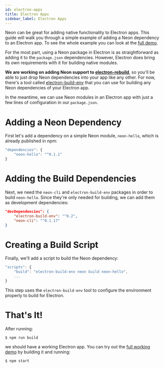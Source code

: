 ```yaml
---
id: electron-apps
title: Electron Apps
sidebar_label: Electron Apps
---
```


Neon can be great for adding native functionality to Electron apps. This guide will walk you through a simple example of adding a Neon dependency to an Electron app. To see the whole example you can look at the [full demo](https://github.com/neon-bindings/examples/tree/master/guides/electron-apps/simple-app).

For the most part, using a Neon package in Electron is as straightforward as adding it to the `package.json` dependencies. However, Electron does bring its own requirements with it for building native modules.

**We are working on adding Neon support to [electron-rebuild](https://github.com/electron/electron-rebuild)**, so you'll be able to just drop Neon dependencies into your app like any other. For now, there's a tool called [electron-build-env](https://github.com/dherman/electron-build-env) that you can use for building any Neon dependencies of your Electron app.

In the meantime, we can use Neon modules in an Electron app with just a few lines of configuration in our `package.json`.

# Adding a Neon Dependency

First let's add a dependency on a simple Neon module, `neon-hello`, which is already published in npm:

```javascript
"dependencies": {
    "neon-hello": "^0.1.1"
}
```

# Adding the Build Dependencies

Next, we need the `neon-cli` and `electron-build-env` packages in order to build `neon-hello`. Since they're only needed for building, we can add them as development dependencies:

```json
"devDependencies": {
    "electron-build-env": "^0.2",
    "neon-cli": "^0.1.17"
}
```

# Creating a Build Script

Finally, we'll add a script to build the Neon dependency:

```javascript
"scripts": {
    "build": "electron-build-env neon build neon-hello",
    ...
}
```

This step uses the `electron-build-env` tool to configure the environment properly to build for Electron.

# That's It!

After running:

```shell
$ npm run build
```

we should have a working Electron app. You can try out the [full working demo](https://github.com/neon-bindings/examples/tree/master/guides/electron-apps/simple-app) by building it and running:

```shell
$ npm start
```
